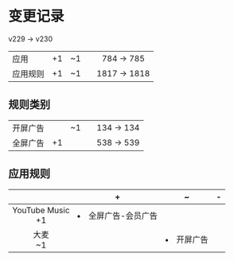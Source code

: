 # 变更记录

v229 -> v230

||||||
|-|:-:|:-:|:-:|:-:|
|应用|+1|~1||784 -> 785|
|应用规则|+1|~1||1817 -> 1818|

## 规则类别

||||||
|-|:-:|:-:|:-:|:-:|
|开屏广告||~1||134 -> 134|
|全屏广告|+1|||538 -> 539|

## 应用规则

||+|~|-|
|:-:|-|-|-|
|YouTube Music<br>+1|<li>全屏广告-会员广告|||
|大麦<br>~1||<li>开屏广告||
